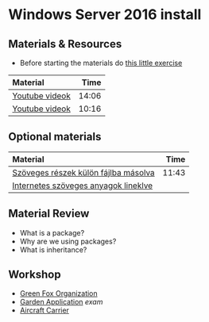 # Windows Server 2016 install

## Materials & Resources

- Before starting the materials do [this little exercise](before/java.md)

| Material                                                                                                            |  Time |
| :------------------------------------------------------------------------------------------------------------------ | ----: |
| [Youtube videok](https://www.youtube.com/watch?v=i2ghIckPZfE)                     | 14:06 |
| [Youtube videok](https://www.youtube.com/watch?v=PHden2Po8YU)                    | 10:16 |

## Optional materials

| Material                                                                                              |  Time |
| :---------------------------------------------------------------------------------------------------- | ----: |
| [Szöveges részek külön fájlba másolva](https://www.youtube.com/watch?v=FjgnIYMBhDA)                   | 11:43 |
| [Internetes szöveges anyagok lineklve](https://docs.oracle.com/javase/tutorial/java/javaOO/accesscontrol.html) |       |

## Material Review

- What is a package?
  <!--
    A package can be defined as a grouping of related classes providing access
    protection and namespace management. Pretty much a directory with the
    grouped class files.
  -->
- Why are we using packages?
  <!--
    Packages are used in Java in order to prevent naming conflicts, to control
    access, to make searching/locating and usage easier of classes.
  -->
- What is inheritance?
  

## Workshop

- [Green Fox Organization](green-fox/java.md)
- [Garden Application](garden-app/README.md) *exam*
- [Aircraft Carrier](aircraft-carrier/README.md)